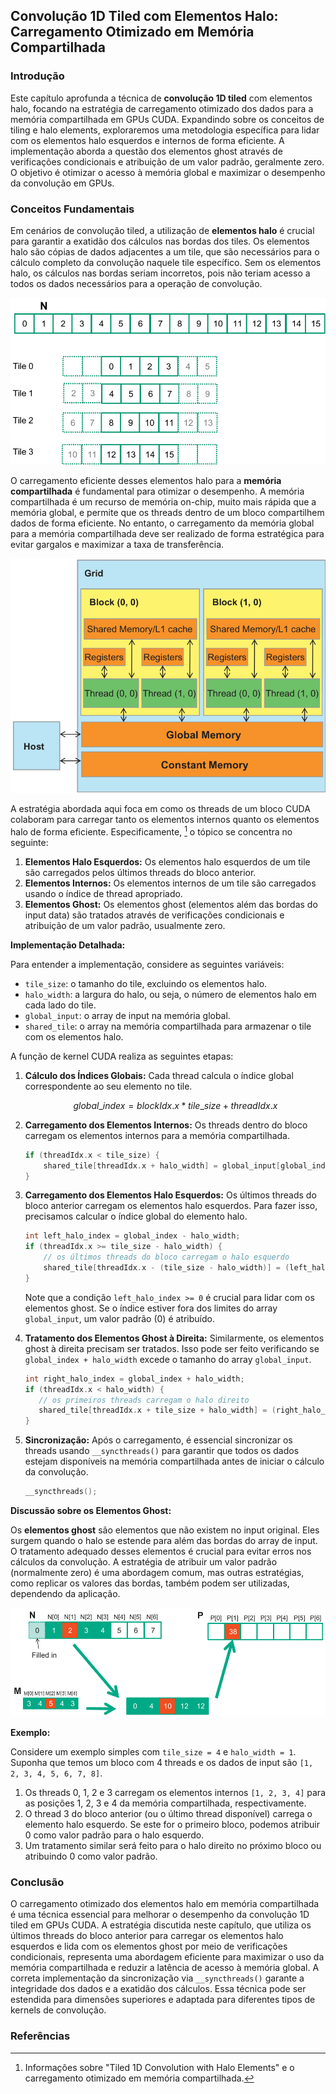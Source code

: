 ## Convolução 1D Tiled com Elementos Halo: Carregamento Otimizado em Memória Compartilhada

### Introdução

Este capítulo aprofunda a técnica de **convolução 1D tiled** com elementos halo, focando na estratégia de carregamento otimizado dos dados para a memória compartilhada em GPUs CUDA. Expandindo sobre os conceitos de tiling e halo elements, exploraremos uma metodologia específica para lidar com os elementos halo esquerdos e internos de forma eficiente. A implementação aborda a questão dos elementos ghost através de verificações condicionais e atribuição de um valor padrão, geralmente zero. O objetivo é otimizar o acesso à memória global e maximizar o desempenho da convolução em GPUs.

### Conceitos Fundamentais

Em cenários de convolução tiled, a utilização de **elementos halo** é crucial para garantir a exatidão dos cálculos nas bordas dos tiles. Os elementos halo são cópias de dados adjacentes a um tile, que são necessários para o cálculo completo da convolução naquele tile específico. Sem os elementos halo, os cálculos nas bordas seriam incorretos, pois não teriam acesso a todos os dados necessários para a operação de convolução.

![Illustration of 1D tiled convolution with halo elements, demonstrating input array partitioning.](./../images/image7.jpg)

O carregamento eficiente desses elementos halo para a **memória compartilhada** é fundamental para otimizar o desempenho. A memória compartilhada é um recurso de memória on-chip, muito mais rápida que a memória global, e permite que os threads dentro de um bloco compartilhem dados de forma eficiente. No entanto, o carregamento da memória global para a memória compartilhada deve ser realizado de forma estratégica para evitar gargalos e maximizar a taxa de transferência.

![CUDA memory model: Grid of blocks with shared memory, registers, and threads interacting with global and constant memory.](./../images/image10.jpg)

A estratégia abordada aqui foca em como os threads de um bloco CUDA colaboram para carregar tanto os elementos internos quanto os elementos halo de forma eficiente. Especificamente, [^4] o tópico se concentra no seguinte:
1.  **Elementos Halo Esquerdos:** Os elementos halo esquerdos de um tile são carregados pelos últimos threads do bloco anterior.
2.  **Elementos Internos:** Os elementos internos de um tile são carregados usando o índice de thread apropriado.
3.  **Elementos Ghost:** Os elementos ghost (elementos além das bordas do input data) são tratados através de verificações condicionais e atribuição de um valor padrão, usualmente zero.

**Implementação Detalhada:**

Para entender a implementação, considere as seguintes variáveis:
*   `tile_size`: o tamanho do tile, excluindo os elementos halo.
*   `halo_width`: a largura do halo, ou seja, o número de elementos halo em cada lado do tile.
*   `global_input`: o array de input na memória global.
*   `shared_tile`: o array na memória compartilhada para armazenar o tile com os elementos halo.

A função de kernel CUDA realiza as seguintes etapas:

1.  **Cálculo dos Índices Globais:** Cada thread calcula o índice global correspondente ao seu elemento no tile.

    $$ global\_index = blockIdx.x * tile\_size + threadIdx.x $$

2.  **Carregamento dos Elementos Internos:** Os threads dentro do bloco carregam os elementos internos para a memória compartilhada.

    ```c++
    if (threadIdx.x < tile_size) {
        shared_tile[threadIdx.x + halo_width] = global_input[global_index];
    }
    ```

3.  **Carregamento dos Elementos Halo Esquerdos:** Os últimos threads do bloco anterior carregam os elementos halo esquerdos. Para fazer isso, precisamos calcular o índice global do elemento halo.

    ```c++
    int left_halo_index = global_index - halo_width;
    if (threadIdx.x >= tile_size - halo_width) {
        // os últimos threads do bloco carregam o halo esquerdo
        shared_tile[threadIdx.x - (tile_size - halo_width)] = (left_halo_index >= 0) ? global_input[left_halo_index] : 0;
    }
    ```

    Note que a condição `left_halo_index >= 0` é crucial para lidar com os elementos ghost. Se o índice estiver fora dos limites do array `global_input`, um valor padrão (0) é atribuído.

4.  **Tratamento dos Elementos Ghost à Direita:** Similarmente, os elementos ghost à direita precisam ser tratados. Isso pode ser feito verificando se `global_index + halo_width` excede o tamanho do array `global_input`.

    ```c++
    int right_halo_index = global_index + halo_width;
    if (threadIdx.x < halo_width) {
       // os primeiros threads carregam o halo direito
       shared_tile[threadIdx.x + tile_size + halo_width] = (right_halo_index < input_size) ? global_input[right_halo_index] : 0;
    }
    ```

5.  **Sincronização:** Após o carregamento, é essencial sincronizar os threads usando `__syncthreads()` para garantir que todos os dados estejam disponíveis na memória compartilhada antes de iniciar o cálculo da convolução.

    ```c++
    __syncthreads();
    ```

**Discussão sobre os Elementos Ghost:**

Os **elementos ghost** são elementos que não existem no input original. Eles surgem quando o halo se estende para além das bordas do array de input. O tratamento adequado desses elementos é crucial para evitar erros nos cálculos da convolução. A estratégia de atribuir um valor padrão (normalmente zero) é uma abordagem comum, mas outras estratégias, como replicar os valores das bordas, também podem ser utilizadas, dependendo da aplicação.

![1D convolution with boundary conditions, showing input array N, mask M, and output array P, where missing elements are padded with zeros.](./../images/image6.jpg)

**Exemplo:**

Considere um exemplo simples com `tile_size = 4` e `halo_width = 1`. Suponha que temos um bloco com 4 threads e os dados de input são `[1, 2, 3, 4, 5, 6, 7, 8]`.

1.  Os threads 0, 1, 2 e 3 carregam os elementos internos `[1, 2, 3, 4]` para as posições 1, 2, 3 e 4 da memória compartilhada, respectivamente.
2.  O thread 3 do bloco anterior (ou o último thread disponível) carrega o elemento halo esquerdo. Se este for o primeiro bloco, podemos atribuir 0 como valor padrão para o halo esquerdo.
3.  Um tratamento similar será feito para o halo direito no próximo bloco ou atribuindo 0 como valor padrão.

### Conclusão

O carregamento otimizado dos elementos halo em memória compartilhada é uma técnica essencial para melhorar o desempenho da convolução 1D tiled em GPUs CUDA. A estratégia discutida neste capítulo, que utiliza os últimos threads do bloco anterior para carregar os elementos halo esquerdos e lida com os elementos ghost por meio de verificações condicionais, representa uma abordagem eficiente para maximizar o uso da memória compartilhada e reduzir a latência de acesso à memória global. A correta implementação da sincronização via `__syncthreads()` garante a integridade dos dados e a exatidão dos cálculos. Essa técnica pode ser estendida para dimensões superiores e adaptada para diferentes tipos de kernels de convolução.

### Referências
[^4]: Informações sobre "Tiled 1D Convolution with Halo Elements" e o carregamento otimizado em memória compartilhada.

<!-- END -->